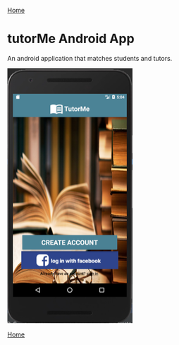 [Home](https://vanfleet0351.github.io/Kyle-Van-Fleet-Portfolio/)

# tutorMe Android App
An android application that matches students and tutors.

![login verical](img/loginvertical.png)

[Home](https://vanfleet0351.github.io/Kyle-Van-Fleet-Portfolio/)

